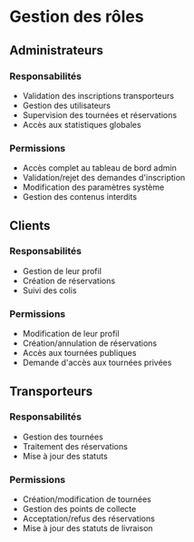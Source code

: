 # Gestion des rôles

## Administrateurs

### Responsabilités
- Validation des inscriptions transporteurs
- Gestion des utilisateurs
- Supervision des tournées et réservations
- Accès aux statistiques globales

### Permissions
- Accès complet au tableau de bord admin
- Validation/rejet des demandes d'inscription
- Modification des paramètres système
- Gestion des contenus interdits

## Clients

### Responsabilités
- Gestion de leur profil
- Création de réservations
- Suivi des colis

### Permissions
- Modification de leur profil
- Création/annulation de réservations
- Accès aux tournées publiques
- Demande d'accès aux tournées privées

## Transporteurs

### Responsabilités
- Gestion des tournées
- Traitement des réservations
- Mise à jour des statuts

### Permissions
- Création/modification de tournées
- Gestion des points de collecte
- Acceptation/refus des réservations
- Mise à jour des statuts de livraison